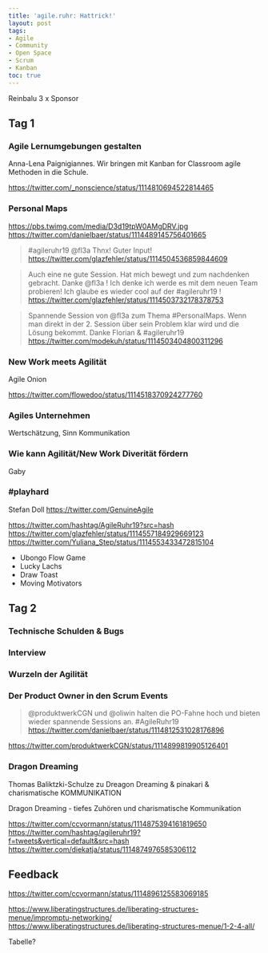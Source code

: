 ```yaml
---
title: 'agile.ruhr: Hattrick!'
layout: post
tags:
- Agile
- Community
- Open Space
- Scrum
- Kanban
toc: true
---
```

Reinbalu 3 x Sponsor
<!--break-->
## Tag 1

### Agile Lernumgebungen gestalten

Anna-Lena Paignigiannes. Wir bringen mit Kanban for Classroom agile Methoden in die Schule.

https://twitter.com/_nonscience/status/1114810694522814465


### Personal Maps 

https://pbs.twimg.com/media/D3d19tpW0AMgDRV.jpg
https://twitter.com/danielbaer/status/1114489145756401665

> #agileruhr19 @fl3a Thnx! Guter Input!
https://twitter.com/glazfehler/status/1114504536859844609

> Auch eine ne gute Session. 
> Hat mich bewegt und zum nachdenken gebracht. 
> Danke @fl3a ! Ich denke ich werde es mit dem neuen Team probieren! 
> Ich glaube es wieder cool auf der #agileruhr19 ! 
https://twitter.com/glazfehler/status/1114503732178378753

> Spannende Session von @fl3a zum Thema #PersonalMaps. 
> Wenn man direkt in der 2. Session über sein Problem klar wird und die Lösung bekommt. 
> Danke Florian & #agileruhr19 
https://twitter.com/modekuh/status/1114503404800311296


### New Work meets Agilität

Agile Onion

https://twitter.com/flowedoo/status/1114518370924277760

### Agiles Unternehmen

Wertschätzung, Sinn Kommunikation

### Wie kann Agilität/New Work Diverität fördern

Gaby


### #playhard

Stefan Doll  https://twitter.com/GenuineAgile

https://twitter.com/hashtag/AgileRuhr19?src=hash
https://twitter.com/glazfehler/status/1114557184929669123
https://twitter.com/Yuliana_Step/status/1114553433472815104

* Ubongo Flow Game
* Lucky Lachs
* Draw Toast
* Moving Motivators

## Tag 2

### Technische Schulden & Bugs

### Interview

### Wurzeln der Agilität

### Der Product Owner in den Scrum Events

> @produktwerkCGN und @oliwin halten die PO-Fahne hoch 
> und bieten wieder spannende Sessions an.  #AgileRuhr19
https://twitter.com/danielbaer/status/1114812531028176896


https://twitter.com/produktwerkCGN/status/1114899819905126401

### Dragon Dreaming

Thomas Baliktzki-Schulze zu Dreagon Dreaming & pinakari & charismatische KOMMUNIKATION

Dragon Dreaming - tiefes Zuhören und charismatische Kommunikation

https://twitter.com/ccvormann/status/1114875394161819650
https://twitter.com/hashtag/agileruhr19?f=tweets&vertical=default&src=hash
https://twitter.com/diekatja/status/1114874976585306112

## Feedback

https://twitter.com/ccvormann/status/1114896125583069185

https://www.liberatingstructures.de/liberating-structures-menue/impromptu-networking/
https://www.liberatingstructures.de/liberating-structures-menue/1-2-4-all/

Tabelle?
